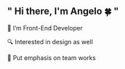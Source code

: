 ## " Hi there, I'm Angelo 🍀 "

<p> 👤 I’m Front-End Developer </p>
<p> 🔍 Interested in design as well </p>
<p> 📍 Put emphasis on team works </p>


